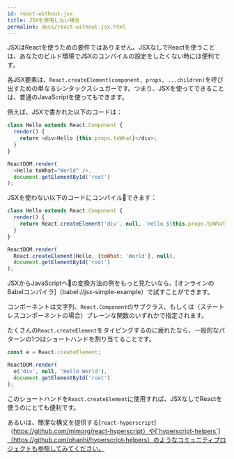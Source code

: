 ```yaml
---
id: react-without-jsx
title: JSXを使用しない場合
permalink: docs/react-without-jsx.html
---
```


JSXはReactを使うための要件ではありません。JSXなしでReactを使うことは、あなたのビルド環境でJSXのコンパイルの設定をしたくない時には便利です。

各JSX要素は、`React.createElement(component, props, ...children)`を呼び出すための単なるシンタックスシュガーです。つまり、JSXを使ってできることは、普通のJavaScriptを使ってもできます。

例えば、JSXで書かれた以下のコードは：

```js
class Hello extends React.Component {
  render() {
    return <div>Hello {this.props.toWhat}</div>;
  }
}

ReactDOM.render(
  <Hello toWhat="World" />,
  document.getElementById('root')
);
```

JSXを使わない以下のコードにコンパイルできます：

```js
class Hello extends React.Component {
  render() {
    return React.createElement('div', null, `Hello ${this.props.toWhat}`);
  }
}

ReactDOM.render(
  React.createElement(Hello, {toWhat: 'World'}, null),
  document.getElementById('root')
);
```

JSXからJavaScriptへの変換方法の例をもっと見たいなら、[オンラインのBabelコンパイラ]（babel://jsx-simple-example）で試すことができます。

コンポーネントは文字列、`React.Component`のサブクラス、もしくは（ステートレスコンポーネントの場合）プレーンな関数のいずれかで指定されます。

たくさんの`React.createElement`をタイピングするのに疲れたなら、一般的なパターンの1つはショートハンドを割り当てることです。

```js
const e = React.createElement;

ReactDOM.render(
  e('div', null, 'Hello World'),
  document.getElementById('root')
);
```

このショートハンドを`React.createElement`に使用すれば、JSXなしでReactを使うのにとても便利です。

あるいは、簡潔な構文を提供する[`react-hyperscript`]（https://github.com/mlmorg/react-hyperscript）や[`hyperscript-helpers`]（https://github.com/ohanhi/hyperscript-helpers）のようなコミュニティプロジェクトも参照してみてください。

